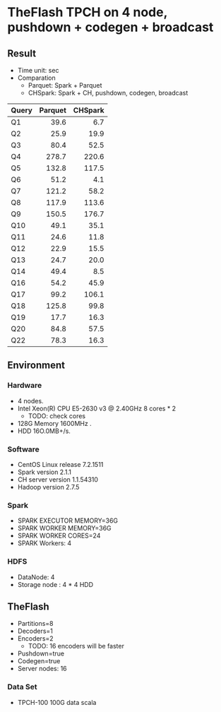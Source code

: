 # TheFlash TPCH on 4 node, pushdown + codegen + broadcast

## Result

* Time unit: sec
* Comparation
    * Parquet: Spark + Parquet
    * CHSpark: Spark + CH, pushdown, codegen, broadcast

| Query | Parquet | CHSpark |
| ----- | ------: | ------: |
| Q1    |    39.6 |     6.7 |
| Q2    |    25.9 |    19.9 |
| Q3    |    80.4 |    52.5 |
| Q4    |   278.7 |   220.6 |
| Q5    |   132.8 |   117.5 |
| Q6    |    51.2 |     4.1 |
| Q7    |   121.2 |    58.2 |
| Q8    |   117.9 |   113.6 |
| Q9    |   150.5 |   176.7 |
| Q10   |    49.1 |    35.1 |
| Q11   |    24.6 |    11.8 |
| Q12   |    22.9 |    15.5 |
| Q13   |    24.7 |    20.0 |
| Q14   |    49.4 |     8.5 |
| Q16   |    54.2 |    45.9 |
| Q17   |    99.2 |   106.1 |
| Q18   |   125.8 |    99.8 |
| Q19   |    17.7 |    16.3 |
| Q20   |    84.8 |    57.5 |
| Q22   |    78.3 |    16.3 |

## Environment

### Hardware
* 4 nodes.
* Intel Xeon(R) CPU E5-2630 v3 @ 2.40GHz 8 cores * 2
    * TODO: check cores
* 128G Memory 1600MHz .
* HDD 16O.0MB+/s.

### Software
* CentOS Linux release 7.2.1511
* Spark version 2.1.1
* CH server version 1.1.54310
* Hadoop version 2.7.5

### Spark
* SPARK EXECUTOR MEMORY=36G
* SPARK WORKER MEMORY=36G
* SPARK WORKER CORES=24
* SPARK Workers: 4

### HDFS
* DataNode: 4
* Storage node : 4 * 4 HDD

## TheFlash
* Partitions=8
* Decoders=1
* Encoders=2
    * TODO: 16 encoders will be faster
* Pushdown=true
* Codegen=true
* Server nodes: 16

### Data Set
* TPCH-100 100G data scala
